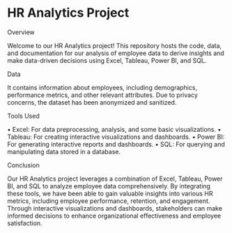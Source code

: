 # HR Analytics Project

Overview

Welcome to our HR Analytics project! This repository hosts the code, data, and documentation for our analysis of employee data to derive insights and make data-driven decisions using Excel, Tableau, Power BI, and SQL.

Data

It contains information about employees, including demographics, performance metrics, and other relevant attributes. Due to privacy concerns, the dataset has been anonymized and sanitized.

Tools Used

• Excel: For data preprocessing, analysis, and some basic visualizations.
• Tableau: For creating interactive visualizations and dashboards.
• Power BI: For generating interactive reports and dashboards.
• SQL: For querying and manipulating data stored in a database.

Conclusion

Our HR Analytics project leverages a combination of Excel, Tableau, Power BI, and SQL to analyze employee data comprehensively. By integrating these tools, we have been able to gain valuable insights into various HR metrics, including employee performance, retention, and engagement. Through interactive visualizations and dashboards, stakeholders can make informed decisions to enhance organizational effectiveness and employee satisfaction.
